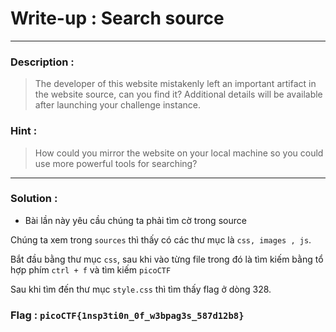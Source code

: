 # Write-up : Search source
--- 
### Description :
> The developer of this website mistakenly left an important artifact in the website source, can you find it?
> Additional details will be available after launching your challenge instance.
### Hint : 
> How could you mirror the website on your local machine so you could use more powerful tools for searching?
---
### Solution :
- Bài lần này yêu cầu chúng ta phải tìm cờ trong source

Chúng ta xem trong `` sources `` thì thấy có các thư mục là `` css, images , js ``.

Bắt đầu bằng thư mục `` css ``, sau khi vào từng file trong đó là tìm kiếm bằng tổ hợp phím `` ctrl + f `` và tìm kiếm `` picoCTF `` 

Sau khi tìm đến thư mục `` style.css `` thì tìm thấy flag ở dòng 328.
### Flag : `` picoCTF{1nsp3ti0n_0f_w3bpag3s_587d12b8} `` 
